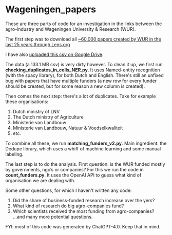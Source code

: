 # Wageningen_papers

These are three parts of code for an investigation in the links between the agro-industry and Wageningen University & Research (WUR).

The first step was to download all [~60.000 papers created by WUR in the last 25 years through Lens.org]([url](https://www.lens.org/lens/search/scholar/table?q=author.affiliation.name:(%22Wageningen%20University%22)&p=0&n=50&s=date_published&d=%2B&f=false&e=false&l=en&authorField=author&dateFilterField=publishedYear&orderBy=%2Bdate_published&presentation=false&preview=true&stemmed=true&useAuthorId=false&publishedYear.from=1998&publishedYear.to=2023)https://www.lens.org/lens/search/scholar/table?q=author.affiliation.name:(%22Wageningen%20University%22)&p=0&n=50&s=date_published&d=%2B&f=false&e=false&l=en&authorField=author&dateFilterField=publishedYear&orderBy=%2Bdate_published&presentation=false&preview=true&stemmed=true&useAuthorId=false&publishedYear.from=1998&publishedYear.to=2023) 

I have also [uploaded this csv on Google Drive]([url](https://drive.google.com/file/d/1ujoM5gaTv-pLe3fPouo4wrDVRf_8uRuf/view?usp=sharing)). 

The data (a 133.1 MB csv) is very dirty however. To clean it up, we first run **checking_duplicates_in_cells_NER.py**. It uses Named-entity recognition (with the spacy library), for both Dutch and English. There's still an unfixed bug with papers that have multiple funders (a new row for every funder should be created, but for some reason a new column is created). 

Then comes the next step: there's a lot of duplicates. Take for example these organisations:
1. Dutch ministry of LNV
2. The Dutch ministry of Agriculture
3. Ministerie van Landbouw
4. Ministerie van Landbouw, Natuur & Voedselkwaliteit
5. etc.

To combine all these, we run **matching_funders_v2.py**. Main ingredient: the Dedupe library, which uses a whiff of machine learning and some manual labeling.  

The last step is to do the analysis. First question: is the WUR funded mostly by governments, ngo’s or companies? For this we run the code in **count_funders.py**. It uses the OpenAI API to guess what kind of organisation we are dealing with. 

Some other questions, for which I haven't written any code:
1. Did the share of business-funded research increase over the yers?
2. What kind of  research do big agro-companies fund?
3. Which scientists received the most funding from agro-companies?
...and many more potential questions.

FYI: most of this code was generated by ChatGPT-4.0. Keep that in mind. 
